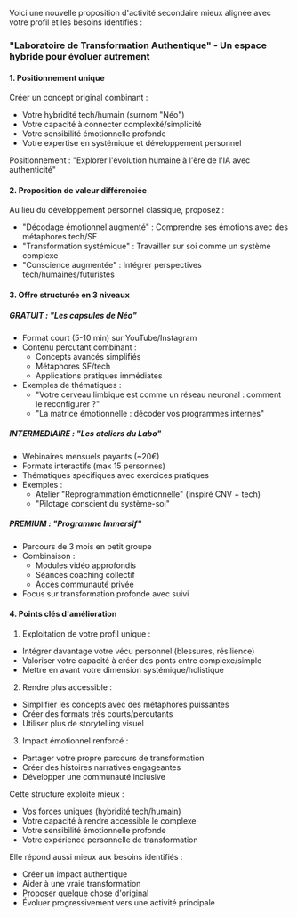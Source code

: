 Voici une nouvelle proposition d'activité secondaire mieux alignée avec votre profil et les besoins identifiés :

### "Laboratoire de Transformation Authentique" - Un espace hybride pour évoluer autrement

#### 1. Positionnement unique
Créer un concept original combinant :
- Votre hybridité tech/humain (surnom "Néo")
- Votre capacité à connecter complexité/simplicité 
- Votre sensibilité émotionnelle profonde
- Votre expertise en systémique et développement personnel

Positionnement : "Explorer l'évolution humaine à l'ère de l'IA avec authenticité"

#### 2. Proposition de valeur différenciée
Au lieu du développement personnel classique, proposez :
- "Décodage émotionnel augmenté" : Comprendre ses émotions avec des métaphores tech/SF
- "Transformation systémique" : Travailler sur soi comme un système complexe
- "Conscience augmentée" : Intégrer perspectives tech/humaines/futuristes

#### 3. Offre structurée en 3 niveaux

##### GRATUIT : "Les capsules de Néo"
- Format court (5-10 min) sur YouTube/Instagram
- Contenu percutant combinant :
  * Concepts avancés simplifiés
  * Métaphores SF/tech
  * Applications pratiques immédiates
- Exemples de thématiques :
  * "Votre cerveau limbique est comme un réseau neuronal : comment le reconfigurer ?"
  * "La matrice émotionnelle : décoder vos programmes internes"

##### INTERMEDIAIRE : "Les ateliers du Labo" 
- Webinaires mensuels payants (~20€)
- Formats interactifs (max 15 personnes)
- Thématiques spécifiques avec exercices pratiques
- Exemples :
  * Atelier "Reprogrammation émotionnelle" (inspiré CNV + tech)
  * "Pilotage conscient du système-soi"

##### PREMIUM : "Programme Immersif"
- Parcours de 3 mois en petit groupe
- Combinaison :
  * Modules vidéo approfondis
  * Séances coaching collectif
  * Accès communauté privée
- Focus sur transformation profonde avec suivi

#### 4. Points clés d'amélioration

1. Exploitation de votre profil unique :
- Intégrer davantage votre vécu personnel (blessures, résilience)
- Valoriser votre capacité à créer des ponts entre complexe/simple
- Mettre en avant votre dimension systémique/holistique

2. Rendre plus accessible :
- Simplifier les concepts avec des métaphores puissantes
- Créer des formats très courts/percutants
- Utiliser plus de storytelling visuel

3. Impact émotionnel renforcé :
- Partager votre propre parcours de transformation
- Créer des histoires narratives engageantes
- Développer une communauté inclusive

Cette structure exploite mieux :
- Vos forces uniques (hybridité tech/humain)
- Votre capacité à rendre accessible le complexe
- Votre sensibilité émotionnelle profonde
- Votre expérience personnelle de transformation

Elle répond aussi mieux aux besoins identifiés :
- Créer un impact authentique
- Aider à une vraie transformation
- Proposer quelque chose d'original
- Évoluer progressivement vers une activité principale